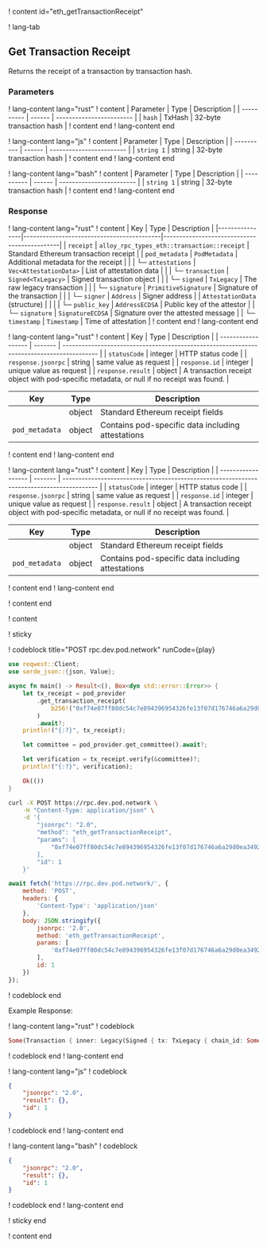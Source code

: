 <script>
    async function play() {
        return fetch('https://rpc.dev.pod.network/', {
            method: 'POST',
            headers: {
                'Content-Type': 'application/json'
            },
            body: JSON.stringify({
                jsonrpc: '2.0',
                method: 'eth_getTransactionReceipt',
                params: [
                    '0xf74e07ff80dc54c7e894396954326fe13f07d176746a6a29d0ea34922b856402'
                ],
                id: 1
            })
        });
    }
</script>

! content id="eth_getTransactionReceipt"

! lang-tab

## Get Transaction Receipt

Returns the receipt of a transaction by transaction hash.

### Parameters

! lang-content lang="rust"
! content
| Parameter  | Type   | Description              |
| ---------- | ------ | ------------------------ |
| `hash` | TxHash | 32-byte transaction hash |
! content end
! lang-content end

! lang-content lang="js"
! content
| Parameter  | Type   | Description              |
| ---------- | ------ | ------------------------ |
| `string 1` | string | 32-byte transaction hash |
! content end
! lang-content end

! lang-content lang="bash"
! content
| Parameter  | Type   | Description              |
| ---------- | ------ | ------------------------ |
| `string 1` | string | 32-byte transaction hash |
! content end
! lang-content end

### Response

! lang-content lang="rust"
! content
| Key            | Type                                      | Description                                 |
|----------------|-------------------------------------------|---------------------------------------------|
| `receipt`      | `alloy_rpc_types_eth::transaction::receipt` | Standard Ethereum transaction receipt       |
| `pod_metadata` | `PodMetadata`                             | Additional metadata for the receipt         |
|                | └─ `attestations` | `Vec<AttestationData>`               | List of attestation data                   |
|                | └─ `transaction`  | `Signed<TxLegacy>`                   | Signed transaction object                  |
|                               | └─ `signed`     | `TxLegacy`                         | The raw legacy transaction                 |
|                               | └─ `signature`  | `PrimitiveSignature`              | Signature of the transaction               |
|                               | └─ `signer`     | `Address`                        | Signer address                             |
| `AttestationData` (structure) |                                           |                                             |
| └─ `public_key`               | `AddressECDSA`                            | Public key of the attestor                 |
| └─ `signature`                | `SignatureECDSA`                          | Signature over the attested message        |
| └─ `timestamp`                | `Timestamp`                               | Time of attestation                        |
! content end
! lang-content end

! lang-content lang="rust"
! content
| Key                | Type    | Description                                                                               |
| ------------------ | ------- | ----------------------------------------------------------------------------------------- |
| `statusCode`       | integer | HTTP status code                                                                          |
| `response.jsonrpc` | string  | same value as request                                                                     |
| `response.id`      | integer | unique value as request                                                                   |
| `response.result`  | object  | A transaction receipt object with pod-specific metadata, or null if no receipt was found. |

| Key               | Type   | Description                                       |
| ----------------- | ------ | ------------------------------------------------- |
|               | object | Standard Ethereum receipt fields                  |
| `pod_metadata` | object | Contains pod-specific data including attestations |
! content end
! lang-content end

! lang-content lang="rust"
! content
| Key                | Type    | Description                                                                               |
| ------------------ | ------- | ----------------------------------------------------------------------------------------- |
| `statusCode`       | integer | HTTP status code                                                                          |
| `response.jsonrpc` | string  | same value as request                                                                     |
| `response.id`      | integer | unique value as request                                                                   |
| `response.result`  | object  | A transaction receipt object with pod-specific metadata, or null if no receipt was found. |

| Key               | Type   | Description                                       |
| ----------------- | ------ | ------------------------------------------------- |
|               | object | Standard Ethereum receipt fields                  |
| `pod_metadata` | object | Contains pod-specific data including attestations |
! content end
! lang-content end

! content end

! content

! sticky

! codeblock title="POST rpc.dev.pod.network" runCode={play}

```rust alias="rust"
use reqwest::Client;
use serde_json::{json, Value};

async fn main() -> Result<(), Box<dyn std::error::Error>> {
    let tx_receipt = pod_provider
        .get_transaction_receipt(
            b256!("0xf74e07ff80dc54c7e894396954326fe13f07d176746a6a29d0ea34922b856402"),
        )
        .await?;
    println!("{:?}", tx_receipt);

    let committee = pod_provider.get_committee().await?;

    let verification = tx_receipt.verify(&committee)?;
    println!("{:?}", verification);

    Ok(())
}
```

```bash alias="curl"
curl -X POST https://rpc.dev.pod.network \
    -H "Content-Type: application/json" \
    -d '{
        "jsonrpc": "2.0",
        "method": "eth_getTransactionReceipt",
        "params": [
            "0xf74e07ff80dc54c7e894396954326fe13f07d176746a6a29d0ea34922b856402"
        ],
        "id": 1
    }'
```

```js alias="javascript"
await fetch('https://rpc.dev.pod.network/', {
	method: 'POST',
	headers: {
		'Content-Type': 'application/json'
	},
	body: JSON.stringify({
		jsonrpc: '2.0',
		method: 'eth_getTransactionReceipt',
		params: [
			'0xf74e07ff80dc54c7e894396954326fe13f07d176746a6a29d0ea34922b856402'
		],
		id: 1
	})
});
```

! codeblock end

Example Response:

! lang-content lang="rust"
! codeblock
```rust
Some(Transaction { inner: Legacy(Signed { tx: TxLegacy { chain_id: Some(1293), nonce: 0, gas_price: 1000000000, gas_limit: 21000, to: Call(0x90f60dfc0f375c69855ff4bc2033478870dc76f4), value: 1000000, input: 0x }, signature: PrimitiveSignature { y_parity: false, r: 70351553061713098136807172705612520955809753423534234903642753712893068906931, s: 41539568276899119968257492052025091227410390983329029542388307456661501681282 }, hash: 0xd3923bcf1925e0b35a0f39b212275045c9801547cabab9afab369a2737e26cbe }), block_hash: Some(0x0000000000000000000000000000000000000000000000000000000000000000), block_number: Some(1), transaction_index: Some(1), effective_gas_price: Some(1000000000), from: 0x78392b6ca2be6389a50ec127c4fe7214bd860073 })
```
! codeblock end
! lang-content end

! lang-content lang="js"
! codeblock
```json
{
	"jsonrpc": "2.0",
	"result": {},
	"id": 1
}
```
! codeblock end
! lang-content end

! lang-content lang="bash"
! codeblock
```json
{
	"jsonrpc": "2.0",
	"result": {},
	"id": 1
}
```
! codeblock end
! lang-content end

! sticky end

! content end
